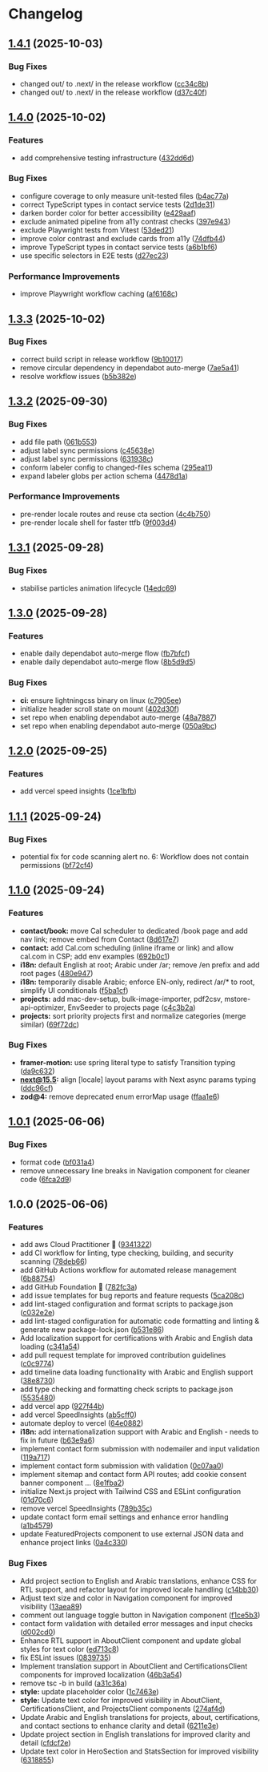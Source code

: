 # Changelog

## [1.4.1](https://github.com/salemaljebaly/portfolio/compare/v1.4.0...v1.4.1) (2025-10-03)


### Bug Fixes

* changed out/ to .next/ in the release workflow ([cc34c8b](https://github.com/salemaljebaly/portfolio/commit/cc34c8bb3205a51965deb99f246716122a215543))
* changed out/ to .next/ in the release workflow ([d37c40f](https://github.com/salemaljebaly/portfolio/commit/d37c40ff12f024fcbae2de329ff92f14e8c7f6f6))

## [1.4.0](https://github.com/salemaljebaly/portfolio/compare/v1.3.3...v1.4.0) (2025-10-02)


### Features

* add comprehensive testing infrastructure ([432dd6d](https://github.com/salemaljebaly/portfolio/commit/432dd6d4910892686ad74b10baa322e41da51e2e))


### Bug Fixes

* configure coverage to only measure unit-tested files ([b4ac77a](https://github.com/salemaljebaly/portfolio/commit/b4ac77a8a3b4a6318a3f54fec858507d12f36e38))
* correct TypeScript types in contact service tests ([2d1de31](https://github.com/salemaljebaly/portfolio/commit/2d1de319fda2f56cddd09ef9c5441cf2d1af7a56))
* darken border color for better accessibility ([e429aaf](https://github.com/salemaljebaly/portfolio/commit/e429aaff4352e826cfcdfc066df6ff426da0a5e7))
* exclude animated pipeline from a11y contrast checks ([397e943](https://github.com/salemaljebaly/portfolio/commit/397e9431699296a0843902d1380954a25954711d))
* exclude Playwright tests from Vitest ([53ded21](https://github.com/salemaljebaly/portfolio/commit/53ded21bbd30fafafb7b7564a2f523720478fcab))
* improve color contrast and exclude cards from a11y ([74dfb44](https://github.com/salemaljebaly/portfolio/commit/74dfb443f0673439d6c87554aefd057144572d05))
* improve TypeScript types in contact service tests ([a6b1bf6](https://github.com/salemaljebaly/portfolio/commit/a6b1bf64a7fc7e2b617a75236d97319b53006ea2))
* use specific selectors in E2E tests ([d27ec23](https://github.com/salemaljebaly/portfolio/commit/d27ec23349a15d717cb79a2d9d124b87c74ab4a8))


### Performance Improvements

* improve Playwright workflow caching ([af6168c](https://github.com/salemaljebaly/portfolio/commit/af6168c06aeab0d5b91edd47da97611e236c49da))

## [1.3.3](https://github.com/salemaljebaly/portfolio/compare/v1.3.2...v1.3.3) (2025-10-02)


### Bug Fixes

* correct build script in release workflow ([9b10017](https://github.com/salemaljebaly/portfolio/commit/9b100173a524c41819111686d2de9236ebf56fb8))
* remove circular dependency in dependabot auto-merge ([7ae5a41](https://github.com/salemaljebaly/portfolio/commit/7ae5a41d25bdc0881706895e004e1e45af798aac))
* resolve workflow issues ([b5b382e](https://github.com/salemaljebaly/portfolio/commit/b5b382e7aaf178dceeffc72c857977d415cede38))

## [1.3.2](https://github.com/salemaljebaly/portfolio/compare/v1.3.1...v1.3.2) (2025-09-30)


### Bug Fixes

* add file path ([061b553](https://github.com/salemaljebaly/portfolio/commit/061b55365988c1ca59bf81ca5b7b8e7b6c66ab7e))
* adjust label sync permissions ([c45638e](https://github.com/salemaljebaly/portfolio/commit/c45638e4526ff51194b15e750332fd3f5cdf576e))
* adjust label sync permissions ([631938c](https://github.com/salemaljebaly/portfolio/commit/631938cc2f96b8f5a6d57af71fa57ad25bf821b9))
* conform labeler config to changed-files schema ([295ea11](https://github.com/salemaljebaly/portfolio/commit/295ea11f5821b38b81f97a4fc110b29789c78655))
* expand labeler globs per action schema ([4478d1a](https://github.com/salemaljebaly/portfolio/commit/4478d1a8f216a75958427fe2129be807f1a6951d))


### Performance Improvements

* pre-render locale routes and reuse cta section ([4c4b750](https://github.com/salemaljebaly/portfolio/commit/4c4b750e4c49591f22b1dd6fe826eefde3c81417))
* pre-render locale shell for faster ttfb ([9f003d4](https://github.com/salemaljebaly/portfolio/commit/9f003d4553832a152515c48d84e5d708eb6a3932))

## [1.3.1](https://github.com/salemaljebaly/portfolio/compare/v1.3.0...v1.3.1) (2025-09-28)


### Bug Fixes

* stabilise particles animation lifecycle ([14edc69](https://github.com/salemaljebaly/portfolio/commit/14edc6973e5d89eb1b918c38fad8640e589ec0df))

## [1.3.0](https://github.com/salemaljebaly/portfolio/compare/v1.2.0...v1.3.0) (2025-09-28)


### Features

* enable daily dependabot auto-merge flow ([fb7bfcf](https://github.com/salemaljebaly/portfolio/commit/fb7bfcf4103a0613da265e745a10de67d7d9b0bd))
* enable daily dependabot auto-merge flow ([8b5d9d5](https://github.com/salemaljebaly/portfolio/commit/8b5d9d5ebcb773951c140153658838be0b219939))


### Bug Fixes

* **ci:** ensure lightningcss binary on linux ([c7905ee](https://github.com/salemaljebaly/portfolio/commit/c7905ee87f410a6127960ddf23a1e8343271d14d))
* initialize header scroll state on mount ([402d30f](https://github.com/salemaljebaly/portfolio/commit/402d30f38eee91aaef1cd4265fa6c0fd57fc6ae3))
* set repo when enabling dependabot auto-merge ([48a7887](https://github.com/salemaljebaly/portfolio/commit/48a78876aa1c6268d3fd6d71374359180e22b2c5))
* set repo when enabling dependabot auto-merge ([050a9bc](https://github.com/salemaljebaly/portfolio/commit/050a9bc709ed44911fb20d57be1ec4e06f0fa21f))

## [1.2.0](https://github.com/salemaljebaly/portfolio/compare/v1.1.1...v1.2.0) (2025-09-25)


### Features

* add vercel speed insights ([1ce1bfb](https://github.com/salemaljebaly/portfolio/commit/1ce1bfbca7731b0622d09979d7ab6175066b9b3c))

## [1.1.1](https://github.com/salemaljebaly/portfolio/compare/v1.1.0...v1.1.1) (2025-09-24)


### Bug Fixes

* potential fix for code scanning alert no. 6: Workflow does not contain permissions ([bf72cf4](https://github.com/salemaljebaly/portfolio/commit/bf72cf49e81d206dd29e029657d6915498bf5a5d))

## [1.1.0](https://github.com/salemaljebaly/portfolio/compare/v1.0.1...v1.1.0) (2025-09-24)

### Features

- **contact/book:** move Cal scheduler to dedicated /book page and add nav link; remove embed from Contact ([8d617e7](https://github.com/salemaljebaly/portfolio/commit/8d617e735186df7db54ca79d135b2fb88c709ea7))
- **contact:** add Cal.com scheduling (inline iframe or link) and allow cal.com in CSP; add env examples ([692b0c1](https://github.com/salemaljebaly/portfolio/commit/692b0c18e04a06ad2c7a4d39a59f1c2bb32705fe))
- **i18n:** default English at root; Arabic under /ar; remove /en prefix and add root pages ([480e947](https://github.com/salemaljebaly/portfolio/commit/480e947bff16ead5b502fd8bd7f06b12bee8b607))
- **i18n:** temporarily disable Arabic; enforce EN-only, redirect /ar/\* to root, simplify UI conditionals ([f5ba1cf](https://github.com/salemaljebaly/portfolio/commit/f5ba1cf7ecb2af7d2b54a7e0ab517da908796dc4))
- **projects:** add mac-dev-setup, bulk-image-importer, pdf2csv, mstore-api-optimizer, EnvSeeder to projects page ([c4c3b2a](https://github.com/salemaljebaly/portfolio/commit/c4c3b2a04c8d58fdda2a1af0ee864cb155ee0115))
- **projects:** sort priority projects first and normalize categories (merge similar) ([69f72dc](https://github.com/salemaljebaly/portfolio/commit/69f72dccd7b6186996e8a2ffd5270bfb07290feb))

### Bug Fixes

- **framer-motion:** use spring literal type to satisfy Transition typing ([da9c632](https://github.com/salemaljebaly/portfolio/commit/da9c632d67057bb05af102f8a30989f8e9c3087e))
- **next@15.5:** align [locale] layout params with Next async params typing ([ddc96cf](https://github.com/salemaljebaly/portfolio/commit/ddc96cfda6011854056502fd43753c4e7dab108c))
- **zod@4:** remove deprecated enum errorMap usage ([ffaa1e6](https://github.com/salemaljebaly/portfolio/commit/ffaa1e68511180e813a4ce5b69b9393ca0f90496))

## [1.0.1](https://github.com/salemaljebaly/portfolio/compare/v1.0.0...v1.0.1) (2025-06-06)

### Bug Fixes

- format code ([bf031a4](https://github.com/salemaljebaly/portfolio/commit/bf031a4d6014fd1a117eb8d4ad59e1aa9f1c6ff1))
- remove unnecessary line breaks in Navigation component for cleaner code ([6fca2d9](https://github.com/salemaljebaly/portfolio/commit/6fca2d9431ec28e83786aee29919731dafcc6701))

## 1.0.0 (2025-06-06)

### Features

- add aws Cloud Practitioner 🚀 ([9341322](https://github.com/salemaljebaly/portfolio/commit/9341322b57294507569dd313fbce28692dca6938))
- add CI workflow for linting, type checking, building, and security scanning ([78deb66](https://github.com/salemaljebaly/portfolio/commit/78deb6665d8657536bf0c406344b0ef1e0ae15f5))
- add GitHub Actions workflow for automated release management ([6b88754](https://github.com/salemaljebaly/portfolio/commit/6b88754c4dc9e979866b6273685f4ae453fe8b36))
- add GitHub Foundation 🎉 ([782fc3a](https://github.com/salemaljebaly/portfolio/commit/782fc3ae3d181deb55af1ff0aff2dbce92909265))
- add issue templates for bug reports and feature requests ([5ca208c](https://github.com/salemaljebaly/portfolio/commit/5ca208c6f8c39535442737ff613e707259d4f16e))
- add lint-staged configuration and format scripts to package.json ([c032e2e](https://github.com/salemaljebaly/portfolio/commit/c032e2e2bf70491cae1d2af58d68308b9ea427bc))
- add lint-staged configuration for automatic code formatting and linting & generate new package-lock.json ([b531e86](https://github.com/salemaljebaly/portfolio/commit/b531e8625d5d3cc6e65cb556cf1fc1c8a86eebbc))
- Add localization support for certifications with Arabic and English data loading ([c341a54](https://github.com/salemaljebaly/portfolio/commit/c341a54f6e14f97dce3a22175c479a137a8b85cf))
- add pull request template for improved contribution guidelines ([c0c9774](https://github.com/salemaljebaly/portfolio/commit/c0c9774d4933f3fc9431af639a873626d7f786f9))
- add timeline data loading functionality with Arabic and English support ([38e8730](https://github.com/salemaljebaly/portfolio/commit/38e8730d98c0edefe52fb7ca1344623ea553ed68))
- add type checking and formatting check scripts to package.json ([5535480](https://github.com/salemaljebaly/portfolio/commit/5535480824898e5fb89854723f35102b5db937e0))
- add vercel app ([927f44b](https://github.com/salemaljebaly/portfolio/commit/927f44b6c1ab9a43a075faff586f94797a47f93d))
- add vercel SpeedInsights ([ab5cff0](https://github.com/salemaljebaly/portfolio/commit/ab5cff00281d1acf863e91ac7107ba7514561bd9))
- automate deploy to vercel ([64e0882](https://github.com/salemaljebaly/portfolio/commit/64e0882ba8d3347218d3209811c7022faa65d020))
- **i18n:** add internationalization support with Arabic and English - needs to fix in future ([b63e9a6](https://github.com/salemaljebaly/portfolio/commit/b63e9a687ac0cb85d311013fee7ff4456fdfd55c))
- implement contact form submission with nodemailer and input validation ([119a717](https://github.com/salemaljebaly/portfolio/commit/119a71796eee9ec5cc70c2b4c5ca2856063d41d8))
- implement contact form submission with validation ([0c07aa0](https://github.com/salemaljebaly/portfolio/commit/0c07aa03ffa8f29ca8e45f36dceeedc303f9af44))
- implement sitemap and contact form API routes; add cookie consent banner component ... ([8e1fba2](https://github.com/salemaljebaly/portfolio/commit/8e1fba21c871a06b037fe44c09606f5ccf164e23))
- initialize Next.js project with Tailwind CSS and ESLint configuration ([01d70c6](https://github.com/salemaljebaly/portfolio/commit/01d70c6d876bb201666caa5628506226dee8b262))
- remove vercel SpeedInsights ([789b35c](https://github.com/salemaljebaly/portfolio/commit/789b35cc0ca7ba7d7478db756acd6667d040f696))
- update contact form email settings and enhance error handling ([a1b4579](https://github.com/salemaljebaly/portfolio/commit/a1b45798c5372e3c68e0293d64284b10cbff6eed))
- update FeaturedProjects component to use external JSON data and enhance project links ([0a4c330](https://github.com/salemaljebaly/portfolio/commit/0a4c330f80dc0b74bbd93bd374974e38b9d00011))

### Bug Fixes

- Add project section to English and Arabic translations, enhance CSS for RTL support, and refactor layout for improved locale handling ([c14bb30](https://github.com/salemaljebaly/portfolio/commit/c14bb30801e6053b61565445dc7e4398125637a1))
- Adjust text size and color in Navigation component for improved visibility ([13aea89](https://github.com/salemaljebaly/portfolio/commit/13aea896ab7bc1983b3ae07950e326d9246de704))
- comment out language toggle button in Navigation component ([f1ce5b3](https://github.com/salemaljebaly/portfolio/commit/f1ce5b3cf6c993ecd7a1576bd747ef9d1050d4da))
- contact form validation with detailed error messages and input checks ([d002cd0](https://github.com/salemaljebaly/portfolio/commit/d002cd0e91bba6faa5dcc82d4ef4c4500724e00f))
- Enhance RTL support in AboutClient component and update global styles for text color ([ed713c8](https://github.com/salemaljebaly/portfolio/commit/ed713c869eeae93eab2951c8c4a74fca78c5b2fd))
- fix ESLint issues ([0839735](https://github.com/salemaljebaly/portfolio/commit/0839735cda426d036c46e4488fd8475f5a986ef4))
- Implement translation support in AboutClient and CertificationsClient components for improved localization ([46b3a54](https://github.com/salemaljebaly/portfolio/commit/46b3a54bbc6b0e33f48b17169ebd1f9752f33b21))
- remove tsc -b in build ([a31c36a](https://github.com/salemaljebaly/portfolio/commit/a31c36a7bd9d650a9588df8cfdd973894d51feeb))
- **style:** update placeholder color ([1c7463e](https://github.com/salemaljebaly/portfolio/commit/1c7463e9d0076904d37ca24e1716e2118ed5fdca))
- **style:** Update text color for improved visibility in AboutClient, CertificationsClient, and ProjectsClient components ([274af4d](https://github.com/salemaljebaly/portfolio/commit/274af4d8ad717ff0e895c93e1bfaf77912a08940))
- Update Arabic and English translations for projects, about, certifications, and contact sections to enhance clarity and detail ([6211e3e](https://github.com/salemaljebaly/portfolio/commit/6211e3ef88a462ca4a9af6bfad5532f2ab1bc9c8))
- Update project section in English translations for improved clarity and detail ([cfdcf2e](https://github.com/salemaljebaly/portfolio/commit/cfdcf2e58daf15a404f09c4a7ffb1aafac5de443))
- Update text color in HeroSection and StatsSection for improved visibility ([6318855](https://github.com/salemaljebaly/portfolio/commit/6318855b9db5b618c38583b25d9b486f0f73ad67))
